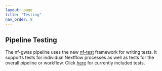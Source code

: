 ```yaml
---
layout: page
title: "Testing"
nav_order: 8
---
```


## Pipeline Testing

The nf-gwas pipeline uses the new [nf-test](https://github.com/askimed/nf-test) framework for writing tests. It supports tests for individual Nextflow processes as well as tests for the overall pipeline or workflow. Click [here](https://github.com/genepi/nf-gwas/tree/main/tests) for currently included tests.
